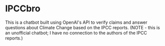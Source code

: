 # IPCCbro
This is a chatbot built using OpenAI's API to verify claims and answer questions about Climate Change based on the IPCC reports. (NOTE - this is an unofficial chatbot; I have no connection to the authors of the IPCC reports.)
